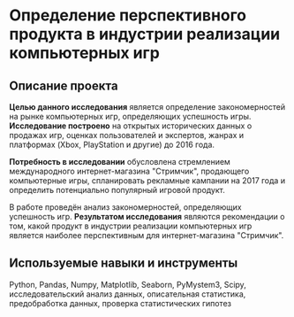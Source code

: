 # Определение перспективного продукта в индустрии реализации компьютерных игр
## Описание проекта
**Целью данного исследования** является определение закономерностей на рынке компьютерных игр, определяющих успешность игры. **Исследование построено** на открытых исторических данных о продажах игр, оценках пользователей и экспертов, жанрах и платформах (Xbox, PlayStation и другие) до 2016 года.

**Потребность в исследовании** обусловлена стремлением международного интернет-магазина "Стримчик", продающего компьютерные игры, спланировать рекламные кампании на 2017 года и определить потенциально популярный игровой продукт.

В работе проведён анализ закономерностей, определяющих успешность игр. **Результатом исследования** являются рекомендации о том, какой продукт в индустрии реализации компьютерных игр является наиболее перспективным для интернет-магазина "Стримчик".

## Используемые навыки и инструменты
Python, Pandas, Numpy, Matplotlib, Seaborn, PyMystem3, Scipy, исследовательский анализ данных, описательная статистика, предобработка данных, проверка статистических гипотез
